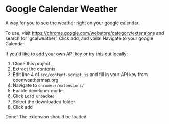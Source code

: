 # Google Calendar Weather

A way for you to see the weather right on your google calendar.

To use, visit https://chrome.google.com/webstore/category/extensions and search for 'gcalweather'. Click add, and voila! Navigate to your google Calendar.

If you'd like to add your own API key or try this out locally:

1. Clone this project
1. Extract the contents
1. Edit line 4 of `src/content-script.js` and fill in your API key from openweathermap.org
1. Navigate to `chrome://extensions/`
1. Enable developer mode
1. Click `Load unpacked`
1. Select the downloaded folder
1. Click add

Done! The extension should be loaded
